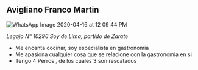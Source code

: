 ## Avigliano Franco Martin

![WhatsApp Image 2020-04-16 at 12 09 44 PM](https://user-images.githubusercontent.com/38964299/79473476-8ee29200-7fdb-11ea-8718-330981582817.jpeg)

*Legajo N° 10296*
*Soy de Lima, partido de Zarate*

- Me encanta cocinar, soy especialista en gastronomia
- Me apasiona cualquier cosa que se relacione con la gastronomia en si
- Tengo 4 Perros , de los cuales 3 son rescatados
